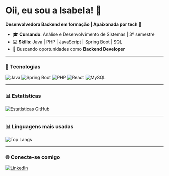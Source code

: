 # Oii, eu sou a Isabela! 👋  

**Desenvolvedora Backend em formação | Apaixonada por tech 🚀**  

- 🎓 **Cursando**: Análise e Desenvolvimento de Sistemas | 3º semestre
- 💻 **Skills**: Java | PHP | JavaScript | Spring Boot | SQL 
- 🎯 Buscando oportunidades como **Backend Developer**  

---

### 🚀 Tecnologias  

![Java](https://img.shields.io/badge/Java-%23ED8B00.svg?style=flat-square&logo=openjdk&logoColor=white)
![Spring Boot](https://img.shields.io/badge/Spring%20Boot-%236DB33F.svg?style=flat-square&logo=springboot&logoColor=white)
![PHP](https://img.shields.io/badge/PHP-%23777BB4.svg?style=flat-square&logo=php&logoColor=white)
![React](https://img.shields.io/badge/React-%2320232a.svg?style=flat-square&logo=react&logoColor=%2361DAFB)
![MySQL](https://img.shields.io/badge/MySQL-%2300f.svg?style=flat-square&logo=mysql&logoColor=white)

---

### 📊 Estatísticas  

![Estatísticas GitHub](https://github-readme-stats.vercel.app/api?username=01targino&show_icons=true&theme=radical&hide=stars)

---

### 📊 Linguagens mais usadas

![Top Langs](https://github-readme-stats.vercel.app/api/top-langs/?username=01targino&layout=compact&theme=radical)

---

### 🌐 Conecte-se comigo  

[![LinkedIn](https://img.shields.io/badge/LinkedIn-%230077B5.svg?style=flat-square&logo=linkedin&logoColor=white)](https://www.linkedin.com/in/isabela-targino-0b5552303/)
